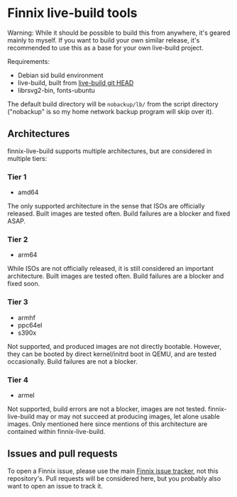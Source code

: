 # Finnix live-build tools

Warning: While it should be possible to build this from anywhere, it's geared mainly to myself.
If you want to build your own similar release, it's recommended to use this as a base for your own live-build project.

Requirements:

* Debian sid build environment
* live-build, built from [live-build git HEAD](https://salsa.debian.org/live-team/live-build)
* librsvg2-bin, fonts-ubuntu

The default build directory will be ```nobackup/lb/``` from the script directory ("nobackup" is so my home network backup program will skip over it).

## Architectures

finnix-live-build supports multiple architectures, but are considered in multiple tiers:

### Tier 1

* amd64

The only supported architecture in the sense that ISOs are officially released.  Built images are tested often.  Build failures are a blocker and fixed ASAP.

### Tier 2

* arm64

While ISOs are not officially released, it is still considered an important architecture.  Built images are tested often.  Build failures are a blocker and fixed soon.

### Tier 3

* armhf
* ppc64el
* s390x

Not supported, and produced images are not directly bootable.  However, they can be booted by direct kernel/initrd boot in QEMU, and are tested occasionally.  Build failures are not a blocker.

### Tier 4

* armel

Not supported, build errors are not a blocker, images are not tested.  finnix-live-build may or may not succeed at producing images, let alone usable images.  Only mentioned here since mentions of this architecture are contained within finnix-live-build.

## Issues and pull requests

To open a Finnix issue, please use the main [Finnix issue tracker](https://github.com/finnix/finnix/issues), not this repository's.
Pull requests will be considered here, but you probably also want to open an issue to track it.
